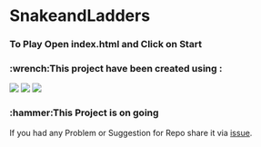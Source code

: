 <h1>SnakeandLadders<h3>
<h3>To Play Open index.html and Click on Start</h3>
<h3>:wrench:This project have been created using :</h3>
<img src="https://img.shields.io/badge/HTML5-E34F26?style=for-the-badge&logo=html5&logoColor=white"/></li>
<img src="https://img.shields.io/badge/CSS3-1572B6?style=for-the-badge&logo=css3&logoColor=white"></li>
<img src="https://img.shields.io/badge/JavaScript-323330?style=for-the-badge&logo=javascript&logoColor=F7DF1E"/>

<h3>:hammer:This Project is on going </h3>
If you had any Problem or Suggestion for Repo share it via <a href= 'https://github.com/rzr1r/SnakeandLadders/issues'>issue</a>.

